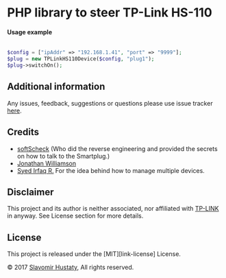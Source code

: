 PHP library to steer TP-Link HS-110 
=========

#### Usage example


```php

$config = ["ipAddr" => "192.168.1.41", "port" => "9999"];
$plug = new TPLinkHS110Device($config, "plug1");
$plug->switchOn();

```

## Additional information

Any issues, feedback, suggestions or questions please use issue tracker [here](https://github.com/slavino/tplink-hs110-php/issues).

## Credits

- [softScheck](https://github.com/softScheck/tplink-smartplug) (Who did the reverse engineering and provided the secrets on how to talk to the Smartplug.)
- [Jonathan Williamson](https://github.com/jonnywilliamson/tplinksmartplug)
- [Syed Irfaq R.](https://github.com/irazasyed) For the idea behind how to manage multiple devices.

## Disclaimer

This project and its author is neither associated, nor affiliated with [TP-LINK](http://www.tp-link.com/en/) in anyway.
See License section for more details.

## License

This project is released under the [MIT][link-license] License.

© 2017 [Slavomir Hustaty](https://www.linkedin.com/in/hustaty/), All rights reserved.
